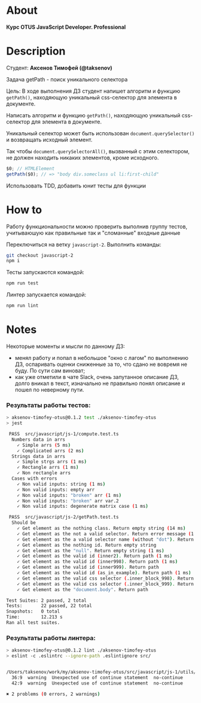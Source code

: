 # About

**Курс OTUS JavaScript Developer. Professional**

# Description

Студент: **Аксенов Тимофей (@taksenov)**

Задача getPath - поиск уникального селектора

Цель: В ходе выполнения ДЗ студент напишет алгоритм и функцию `getPath()`,
находяющую уникальный css-селектор для элемента в документе.

Написать алгоритм и функцию `getPath()`, находяющую уникальный css-селектор для
элемента в документе.

Уникальный селектор может быть использован `document.querySelector()` и
возвращать исходный элемент.

Так чтобы `document.querySelectorAll()`, вызванный с этим селектором, не должен
находить никаких элементов, кроме исходного.

```javascript
$0; // HTMLElement
getPath($0); // => "body div.someclass ul li:first-child"
```

Использовать TDD, добавить юнит тесты для функции

# How to

Работу функциональности можно проверить выполнив группу тестов, учитываюшую как
правильные так и "сломанные" входные данные

Переключиться на ветку `javascript-2`. Выполнить команды:

```sh
git checkout javascript-2
npm i
```

Тесты запускаются командой:

```sh
npm run test
```

Линтер запускается командой:

```sh
npm run lint
```

# Notes

Некоторые моменты и мысли по данному ДЗ:

- менял работу и попал в небольшое "окно с лагом" по выполнению ДЗ, оспаривать
  оценки сниженные за то, что сдано не вовремя не буду. По сути сам виноват;
- как уже отметили в чате Slack, очень запутанное описание ДЗ, долго вникал в
  текст, изначально не правильно понял описание и пошел по неверному пути.

### Результаты работы тестов:

```sh
> aksenov-timofey-otus@0.1.2 test ./aksenov-timofey-otus
> jest

 PASS  src/javascript/js-1/compute.test.ts
  Numbers data in arrs
    ✓ Simple arrs (5 ms)
    ✓ Сomplicated arrs (2 ms)
  Strings data in arrs
    ✓ Simple strgs arrs (1 ms)
    ✓ Rectangle arrs (1 ms)
    ✓ Non rectangle arrs
  Сases with errors
    ✓ Non valid inputs: string (1 ms)
    ✓ Non valid inputs: empty arr
    ✓ Non valid inputs: "broken" arr (1 ms)
    ✓ Non valid inputs: "broken" arr var.2
    ✓ Non valid inputs: degenerate matrix case (1 ms)

 PASS  src/javascript/js-2/getPath.test.ts
  Should be
    ✓ Get element as the nothing class. Return empty string (14 ms)
    ✓ Get element as the not a valid selector. Return error message (1 ms)
    ✓ Get element as the a valid selector name (without "dot"). Return error message (3 ms)
    ✓ Get element as the nothing id. Return empty string
    ✓ Get element as the "null". Return empty string (1 ms)
    ✓ Get element as the valid id (inner2). Return path (1 ms)
    ✓ Get element as the valid id (inner998). Return path (1 ms)
    ✓ Get element as the valid id (inner999). Return path
    ✓ Get element as the valid id (as_in_example). Return path (1 ms)
    ✓ Get element as the valid css selector (.inner_block_998). Return path (5 ms)
    ✓ Get element as the valid css selector (.inner_block_999). Return path (2 ms)
    ✓ Get element as the "document.body". Return path

Test Suites: 2 passed, 2 total
Tests:       22 passed, 22 total
Snapshots:   0 total
Time:        12.213 s
Ran all test suites.
```

### Результаты работы линтера:

```sh
> aksenov-timofey-otus@0.1.2 lint ./aksenov-timofey-otus
> eslint -c .eslintrc --ignore-path .eslintignore src/


/Users/taksenov/work/my/aksenov-timofey-otus/src/javascript/js-1/utils/maxItemAssociation/maxItemAssociation.ts
  36:9  warning  Unexpected use of continue statement  no-continue
  42:9  warning  Unexpected use of continue statement  no-continue

✖ 2 problems (0 errors, 2 warnings)
```
